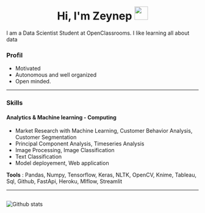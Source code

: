                                                                                                                                                                                               
<h1 align="center">Hi, I'm Zeynep <img src="https://media.giphy.com/media/hvRJCLFzcasrR4ia7z/giphy.gif" width="35"></h1>
I am a Data Scientist Student at OpenClassrooms. I like learning all about data

### Profil
- Motivated
- Autonomous and well organized
- Open minded.  
---

### Skills

#### Analytics & Machine learning - Computing

- Market Research with Machine Learning, Customer Behavior Analysis, Customer Segmentation
- Principal Component Analysis, Timeseries Analysis
- Image Processing, Image Classification
- Text Classification
- Model deployement, Web application

**Tools** : Pandas, Numpy, Tensorflow, Keras, NLTK, OpenCV, Knime, Tableau, Sql, Github, FastApi, Heroku, Mlflow, Streamlit 

---
 <div style="display: flex;
    justify-content: space-between;">
  
  <div>
    <p align="left"><img src="https://github-readme-stats.vercel.app/api?username=githubzey&show_icons=true&theme=radical" alt="Github stats" /> </p>
  </div>
</div>

